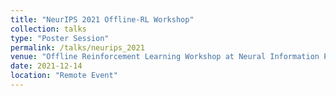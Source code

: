 ```yaml
---
title: "NeurIPS 2021 Offline-RL Workshop"
collection: talks
type: "Poster Session"
permalink: /talks/neurips_2021
venue: "Offline Reinforcement Learning Workshop at Neural Information Processing Systems, 2021 (NeurIPS 2021)"
date: 2021-12-14
location: "Remote Event"
---
```

